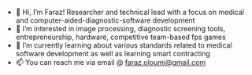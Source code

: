 - 👋 Hi, I’m Faraz! Researcher and technical lead with a focus on medical and computer-aided-diagnostic-software development
- 👀 I’m interested in image processing, diagnostic screening tools, entrepreneurship, hardware, competitive team-based fps games
- 🌱 I’m currently learning about various standards related to medical software development as well as learning smart contracting
- 📫 You can reach me via email @ faraz.oloumi@gmail.com

<!---
foloumi/foloumi is a ✨ special ✨ repository because its `README.md` (this file) appears on your GitHub profile.
You can click the Preview link to take a look at your changes.
--->
